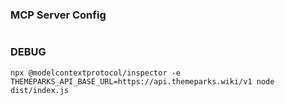 ### MCP Server Config

```

```

### DEBUG

```
npx @modelcontextprotocol/inspector -e THEMEPARKS_API_BASE_URL=https://api.themeparks.wiki/v1 node dist/index.js
```
